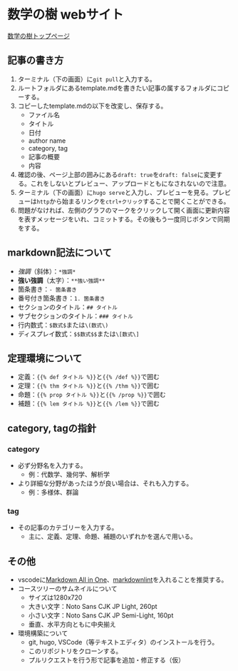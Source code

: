# 数学の樹 webサイト

[数学の樹トップページ](https://arbormathematica.github.io/tree-of-math-project/)

## 記事の書き方

1. ターミナル（下の画面）に`git pull`と入力する。
2. ルートフォルダにあるtemplate.mdを書きたい記事の属するフォルダにコピーする。
3. コピーしたtemplate.mdの以下を改変し、保存する。
   - ファイル名
   - タイトル
   - 日付
   - author name
   - category, tag
   - 記事の概要
   - 内容
4. 確認の後、ページ上部の囲みにある`draft: true`を`draft: false`に変更する。これをしないとプレビュー、アップロードともになされないので注意。
5. ターミナル（下の画面）に`hugo serve`と入力し、プレビューを見る。プレビューは`http`から始まるリンクを`ctrl+クリック`することで開くことができる。
6. 問題がなければ、左側のグラフのマークをクリックして開く画面に更新内容を表すメッセージをいれ、コミットする。その後もう一度同じボタンで同期をする。

## markdown記法について

- *強調*（斜体）：`*強調*`
- **強い強調**（太字）：`**強い強調**`
- 箇条書き：`- 箇条書き`
- 番号付き箇条書き：`1. 箇条書き`
- セクションのタイトル：`## タイトル`
- サブセクションのタイトル：`### タイトル`
- 行内数式：`$数式$`または`\(数式\)`
- ディスプレイ数式：`$$数式$$`または`\[数式\]`

## 定理環境について

- 定義：`{{% def タイトル %}}`と`{{% /def %}}`で囲む
- 定理：`{{% thm タイトル %}}`と`{{% /thm %}}`で囲む
- 命題：`{{% prop タイトル %}}`と`{{% /prop %}}`で囲む
- 補題：`{{% lem タイトル %}}`と`{{% /lem %}}`で囲む

## category, tagの指針

### category

- 必ず分野名を入力する。
  - 例：代数学、幾何学、解析学
- より詳細な分野があったほうが良い場合は、それも入力する。
  - 例：多様体、群論

### tag

- その記事のカテゴリーを入力する。
  - 主に、定義、定理、命題、補題のいずれかを選んで用いる。

## その他

- vscodeに[Markdown All in One](https://marketplace.visualstudio.com/items?itemName=yzhang.markdown-all-in-one)、[markdownlint](https://marketplace.visualstudio.com/items?itemName=DavidAnson.vscode-markdownlint)を入れることを推奨する。
- コースツリーのサムネイルについて
  - サイズは1280x720
  - 大きい文字：Noto Sans CJK JP Light, 260pt
  - 小さい文字：Noto Sans CJK JP Semi-Light, 160pt
  - 垂直、水平方向ともに中央揃え
- 環境構築について
  - git, hugo, VSCode（等テキストエディタ）のインストールを行う。
  - このリポジトリをクローンする。
  - プルリクエストを行う形で記事を追加・修正する（仮）
